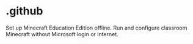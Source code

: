 # .github
Set up Minecraft Education Edition offline. Run and configure classroom Minecraft without Microsoft login or internet.
